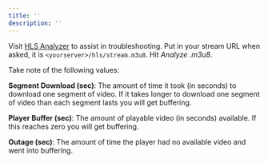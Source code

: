 ```yaml
---
title: ''
description: ''
---
```

Visit [HLS Analyzer](https://hlsanalyzer.com/) to assist in troubleshooting. Put in your stream URL when asked, it is `<yourserver>/hls/stream.m3u8`. Hit _Analyze .m3u8_.

Take note of the following values:

**Segment Download (sec)**: The amount of time it took (in seconds) to download one segment of video. If it takes longer to download one segment of video than each segment lasts you will get buffering.

**Player Buffer (sec)**: The amount of playable video (in seconds) available. If this reaches zero you will get buffering.

**Outage (sec)**: The amount of time the player had no available video and went into buffering.
